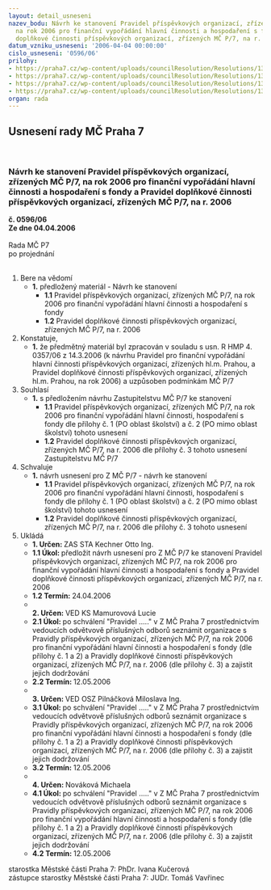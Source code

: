 ```yaml
---
layout: detail_usneseni
nazev_bodu: Návrh ke stanovení Pravidel příspěvkových organizací, zřízených MČ P/7,
  na rok 2006 pro finanční vypořádání hlavní činnosti a hospodaření s fondy a Pravidel
  doplňkové činnosti příspěvkových organizací, zřízených MČ P/7, na r. 2006
datum_vzniku_usneseni: '2006-04-04 00:00:00'
cislo_usneseni: '0596/06'
prilohy:
- https://praha7.cz/wp-content/uploads/councilResolution/Resolutions/13092/18-pravidlapohv06zsms.doc
- https://praha7.cz/wp-content/uploads/councilResolution/Resolutions/13092/18-pravidlapohv06.doc
- https://praha7.cz/wp-content/uploads/councilResolution/Resolutions/13092/18-pravidlapohv06d%c4%8d.doc
- https://praha7.cz/wp-content/uploads/councilResolution/Resolutions/13092/18-pravidla06za.doc
organ: rada
---
```

<div id="ucUsn_pList" class="usn">
	<span><h2>Usnesení rady MČ Praha 7 </h2>
<br></span><div class="standBody">
<span><h3>Návrh ke stanovení Pravidel příspěvkových organizací, zřízených MČ P/7, na rok 2006 pro finanční vypořádání hlavní činnosti a hospodaření s fondy a Pravidel doplňkové činnosti příspěvkových organizací, zřízených MČ P/7, na r. 2006</h3></span><div class="center">
		<strong>č. 0596/06</strong><br>
	</div>
<div class="center">
		<strong>Ze dne 04.04.2006</strong><br><br>
	</div>Rada MČ P7<br> po projednání<br><br><ol>
<li>Bere na vědomí<ul><li>
<strong>1.</strong> předložený materiál - Návrh ke stanovení<ul>
<li>
<strong>1.1</strong> Pravidel příspěvkových organizací, zřízených MČ P/7, na rok 2006 pro finanční vypořádání hlavní činnosti a hospodaření s fondy</li>
<li>
<strong>1.2</strong> Pravidel doplňkové činnosti příspěvkových organizací, zřízených MČ P/7, na r. 2006</li>
</ul>
</li></ul>
</li>
<li>Konstatuje,<ul><li>
<strong>1.</strong> že předmětný materiál byl zpracován v souladu s usn. R HMP 4. 0357/06 z 14.3.2006 (k návrhu Pravidel pro finanční vypořádání hlavní činnosti příspěvkových organizací, zřízených hl.m. Prahou, a Pravidel doplňkové činnosti příspěvkových organizací, zřízených hl.m. Prahou, na rok 2006) a uzpůsoben podmínkám MČ P/7 </li></ul>
</li>
<li>Souhlasí<ul><li>
<strong>1.</strong> s předložením návrhu Zastupitelstvu MČ P/7 ke stanovení <ul>
<li>
<strong>1.1</strong> Pravidel příspěvkových organizací, zřízených MČ P/7, na rok 2006 pro finanční vypořádání hlavní činnosti, hospodaření s fondy dle přílohy č. 1 (PO oblast školství) a č. 2 (PO mimo oblast školství) tohoto usnesení </li>
<li>
<strong>1.2</strong> Pravidel doplňkové činnosti příspěvkových organizací, zřízených MČ P/7, na r. 2006 dle přílohy č. 3 tohoto usnesení Zastupitelstvu MČ P/7           </li>
</ul>
</li></ul>
</li>
<li>Schvaluje<ul><li>
<strong>1.</strong> návrh usnesení pro Z MČ P/7 - návrh ke stanovení <ul>
<li>
<strong>1.1</strong> Pravidel příspěvkových organizací, zřízených MČ P/7, na rok 2006 pro finanční vypořádání hlavní činnosti, hospodaření s fondy dle přílohy č. 1 (PO oblast školství) a č. 2 (PO mimo oblast školství) tohoto usnesení </li>
<li>
<strong>1.2</strong> Pravidel doplňkové činnosti příspěvkových organizací, zřízených MČ P/7, na r. 2006 dle přílohy č. 3 tohoto usnesení     </li>
</ul>
</li></ul>
</li>
<li>Ukládá<ul>
<li>
<strong>1. Určen: </strong>ZAS STA Kechner Otto Ing.</li>
<li>
<strong>1.1 Úkol: </strong>předložit návrh usnesení pro Z MČ P/7  ke stanovení Pravidel příspěvkových organizací, zřízených MČ P/7, na rok 2006 pro finanční vypořádání hlavní činnosti a hospodaření s fondy a Pravidel doplňkové činnosti příspěvkových organizací, zřízených MČ P/7, na r. 2006     </li>
<li>
<strong>1.2 Termín: </strong>24.04.2006</li>
<li>
<strong><br>2. Určen: </strong>VED KS Mamurovová Lucie</li>
<li>
<strong>2.1 Úkol: </strong> po schválení "Pravidel ….." v Z MČ Praha 7  prostřednictvím vedoucích odvětvově příslušných odborů seznámit organizace s Pravidly příspěvkových organizací, zřízených MČ P/7, na rok 2006 pro finanční vypořádání hlavní činnosti a hospodaření s fondy (dle přílohy č. 1 a 2)  a Pravidly doplňkové činnosti příspěvkových organizací, zřízených MČ P/7, na r. 2006 (dle přílohy č. 3) a zajistit jejich dodržování</li>
<li>
<strong>2.2 Termín: </strong>12.05.2006</li>
<li>
<strong><br>3. Určen: </strong>VED OSZ Pilnáčková Miloslava Ing.</li>
<li>
<strong>3.1 Úkol: </strong>po schválení "Pravidel ….." v Z MČ Praha 7  prostřednictvím vedoucích odvětvově příslušných odborů seznámit organizace s Pravidly příspěvkových organizací, zřízených MČ P/7, na rok 2006 pro finanční vypořádání hlavní činnosti a hospodaření s fondy (dle přílohy č. 1 a 2)  a Pravidly doplňkové činnosti příspěvkových organizací, zřízených MČ P/7, na r. 2006 (dle přílohy č. 3) a zajistit jejich dodržování</li>
<li>
<strong>3.2 Termín: </strong>12.05.2006</li>
<li>
<strong><br>4. Určen: </strong>Nováková Michaela</li>
<li>
<strong>4.1 Úkol: </strong>po schválení "Pravidel ….." v Z MČ Praha 7  prostřednictvím vedoucích odvětvově příslušných odborů seznámit organizace s Pravidly příspěvkových organizací, zřízených MČ P/7, na rok 2006 pro finanční vypořádání hlavní činnosti a hospodaření s fondy (dle přílohy č. 1 a 2)  a Pravidly doplňkové činnosti příspěvkových organizací, zřízených MČ P/7, na r. 2006 (dle přílohy č. 3) a zajistit jejich dodržování</li>
<li>
<strong>4.2 Termín: </strong>12.05.2006</li>
</ul>
</li>
</ol>starostka Městské části Praha 7: PhDr. Ivana Kučerová<br>zástupce starostky Městské části Praha 7: JUDr. Tomáš Vavřinec 
</div>
</div>
